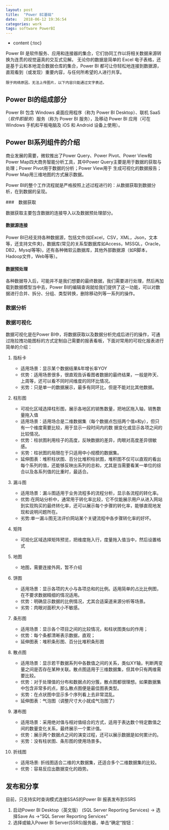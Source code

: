 ```yaml
---
layout: post
title:  "Power BI基础"
date:   2018-06-12 19:36:54
categories: work
tags: software PowerBI
---
```


* content
{:toc}

Power BI 是软件服务、应用和连接器的集合，它们协同工作以将相关数据来源转换为连贯的视觉逼真的交互式见解。 无论你的数据是简单的 Excel 电子表格，还是基于云和本地混合数据仓库的集合，Power BI 都可让你轻松地连接到数据源，直观看到（或发现）重要内容，与任何所希望的人进行共享。




```
限于网络原因，无法上传图片，以下内容只能通过文字表述。
```

## Power BI的组成部分

Power BI 包含 Windows 桌面应用程序（称为 Power BI Desktop）、联机 SaaS（*软件即服务*）服务（称为 Power BI 服务），及移动 Power BI 应用（可在 Windows 手机和平板电脑及 iOS 和 Android 设备上使用）。

## Power BI系列组件的介绍

商业发展的需要，微软推出了Power Query、Power Pivot、Power View和Power Map四大商务智能分析工具，其中Power Query主要是用于数据的获取与处理；Power Pivot用于数据的分析；Power View用于 生成可视化的数据报告；Power Map用三维地图的方式展示数据。

Power BI的整个工作流程就是严格按照上述过程进行的：从数据获取到数据分析，在到数据的呈现。

###　数据获取

数据获取主要包含数据的连接导入以及数据预处理部分。

#### 数据源连接

Power BI已经支持各种数据源，包括文件(如Excel，CSV，XML，Json，文本等，还支持文件夹)，数据库(常见的关系型数据库如Access，MSSQL，Oracle，DB2，Mysql等等)，还有各种微软云数据库，其他外部数据源（如R脚本，Hadoop文件，Web等等）。

#### 数据预处理

各种数据导入后，可能并不是我们想要的最终数据，我们需要进行处理，然后再加载到数据模型当中去，Power BI的编辑查询就给我们提供了这一功能，可以对数据进行合并、拆分、分组、类型转换，删除移动列等一系列的操作。

### 数据分析


### 数据可视化

数据可视化是在Power BI中，将数据获取以及数据分析完成后进行的操作，可通过拖拉拽功能图标的方式定制自己需要的报表看板，下面对常用的可视化报表进行简单的介绍：


1. 指标卡
    - 适用场景：显示某个数据结果&年增长率YOY
    - 优势：适用场景很多，很直观告诉看图者数据的最终结果，一般是昨天、上周等，还可以看不同时间维度的同环比情况。
    - 劣势：只是单一的数据展示，最多有同环比，但是不能对比其他数据。
 
2. 柱形图
    - 可视化区域选择柱形图，展示各地区的销售数量，把地区拖入轴，销售数量拖入值
    - 适用场景：适用场合是二维数据集（每个数据点包括两个值x和y），但只有一个维度需要比较，用于显示一段时间内的数  据变化或显示各项之间的比较情况。
    - 优势：柱状图利用柱子的高度，反映数据的差异，肉眼对高度差异很敏感。
    - 劣势：柱状图的局限在于只适用中小规模的数据集。
    - 延伸图表：堆积柱状图、百分比堆积柱状图，堆积图不仅可以直观的看出每个系列的值，还能够反映出系列的总和，尤其是当需要看某一单位的综合以及各系列值的比重时，最适合。
 
3. 漏斗图
    - 适用场景：漏斗图适用于业务流程多的流程分析，显示各流程的转化率。
    - 优势:在网站分析中，通常用于转化率比较，它不仅能展示用户从进入网站到实现购买的最终转化率，还可以展示每个步骤的转化率，能够直观地发现和说明问题所在。
    - 劣势:单一漏斗图无法评价网站某个关键流程中各步骤转化率的好坏。

4. 矩阵
    * 可视化区域选择矩阵预览，把维度拖入行，度量拖入值当中，然后设置格式 

5. 地图
    * 地图，需要连接外网，暂不介绍

6. 饼图
    - 适用场景：显示各项的大小与各项总和的比例。适用简单的占比比例图，在不要求数据精细的情况适用。
    - 优势：明确显示数据的比例情况，尤其合适渠道来源分析等场景。
    - 劣势：肉眼对面积大小不敏感。
 
7. 条形图
    - 适用场景：显示各个项目之间的比较情况，和柱状图类似的作用；
    - 优势：每个条都清晰表示数据，直观；
    - 延伸图表：堆积条形图、百分比堆积条形图
 
8. 散点图
    - 适用场景：显示若干数据系列中各数值之间的关系，类似XY轴，判断两变量之间是否存在某种关联。散点图适用于三维数据集，但其中只有两维需要比较。
    - 优势：对于处理值的分布和数据点的分簇，散点图都很理想。如果数据集中包含非常多的点，那么散点图便是最佳图表类型。
    - 劣势：在点状图中显示多个序列看上去非常混乱。
    - 延伸图表：气泡图（调整尺寸大小就成气泡图了）  
 
9. 瀑布图
    - 适用场景：采用绝对值与相对值结合的方式，适用于表达数个特定数值之间的数量变化关系，最终展示一个累计值。
    - 优势：展示两个数据点之间的演变过程，还可以展示数据是如何累计的。
    - 劣势：没有柱状图、条形图的使用场景多。
 
10. 折线图
    - 适用场景: 折线图适合二维的大数据集，还适合多个二维数据集的比较。
    - 优势：容易反应出数据变化的趋势。

## 发布和分享

目前，只支持实时查询模式连接SSAS的Power BI 报表发布到SSRS

1. 启动Power BI Desktop（英文版） (SQL Server Reporting Services) -> 选择Save As ->“SQL Server Reporting   Services”
2. 选择或输入Power BI Server(SSRS)服务器，单击“确定“按钮：
